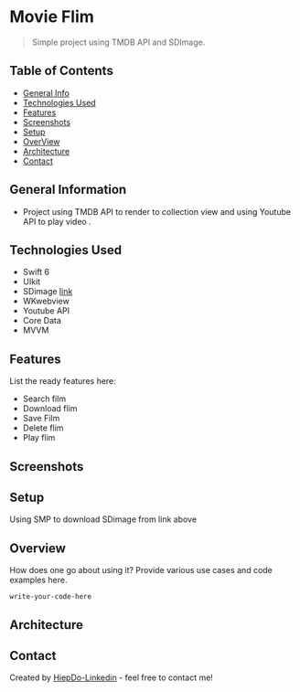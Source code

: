 #
# Movie Flim
> Simple project using TMDB API and SDImage.

## Table of Contents
* [General Info](#general-information)
* [Technologies Used](#technologies-used)
* [Features](#features)
* [Screenshots](#screenshots)
* [Setup](#setup)
* [OverView](#overview)
* [Architecture](#architecture)
* [Contact](#contact)
<!-- * [License](#license) -->


## General Information
- Project using TMDB API to render to collection view and using Youtube API to play video .


<!-- You don't have to answer all the questions - just the ones relevant to your project. -->


## Technologies Used
- Swift 6
- UIkit 
- SDimage  [link](https://github.com/SDWebImage/SDWebImage)
- WKwebview
- Youtube API
- Core Data
- MVVM
  


## Features
List the ready features here:
- Search film
- Download flim 
- Save Film
- Delete flim
- Play flim
  


## Screenshots




## Setup
Using SMP to download SDimage from link above 

## Overview
How does one go about using it?
Provide various use cases and code examples here.

`write-your-code-here`


## Architecture




## Contact
Created by [HiepDo-Linkedin](https://www.linkedin.com/in/dohiep1999/) - feel free to contact me!
